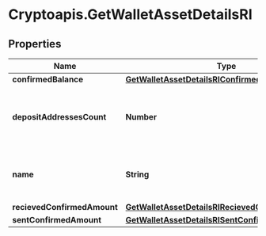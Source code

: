 # Cryptoapis.GetWalletAssetDetailsRI

## Properties

Name | Type | Description | Notes
------------ | ------------- | ------------- | -------------
**confirmedBalance** | [**GetWalletAssetDetailsRIConfirmedBalance**](GetWalletAssetDetailsRIConfirmedBalance.md) |  | 
**depositAddressesCount** | **Number** | Specifies the count of deposit addresses in the Wallet. | 
**name** | **String** | Defines the name of the Wallet given to it by the user. | 
**recievedConfirmedAmount** | [**GetWalletAssetDetailsRIRecievedConfirmedAmount**](GetWalletAssetDetailsRIRecievedConfirmedAmount.md) |  | 
**sentConfirmedAmount** | [**GetWalletAssetDetailsRISentConfirmedAmount**](GetWalletAssetDetailsRISentConfirmedAmount.md) |  | 


